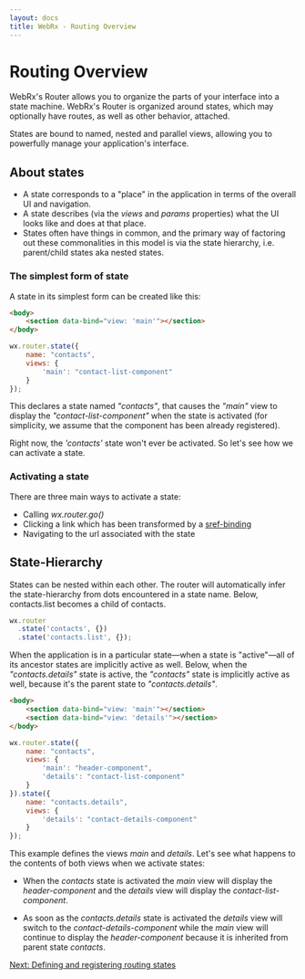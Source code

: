 ```yaml
---
layout: docs
title: WebRx - Routing Overview
---
```

# Routing Overview

WebRx's Router allows you to organize the parts of your interface into a state machine. WebRx's Router is organized around states, which may optionally have routes, as well as other behavior, attached.

States are bound to named, nested and parallel views, allowing you to powerfully manage your application's interface.

## About states

- A state corresponds to a "place" in the application in terms of the overall UI and navigation.
- A state describes (via the *views* and *params* properties) what the UI looks like and does at that place.
- States often have things in common, and the primary way of factoring out these commonalities in this model is via the state hierarchy, i.e. parent/child states aka nested states.

### The simplest form of state

A state in its simplest form can be created like this:

```html
<body>
	<section data-bind="view: 'main'"></section>
</body>
```

```javascript
wx.router.state({
    name: "contacts",
    views: {
        'main': "contact-list-component"
    }
});
```

This declares a state named *"contacts"*, that causes the *"main"* view to display the *"contact-list-component"*
when the state is activated (for simplicity, we assume that the component has been already registered).

Right now, the *'contacts'* state won't ever be activated. So let's see how we can activate a state.

### Activating a state

There are three main ways to activate a state:

- Calling *wx.router.go()*
- Clicking a link which has been transformed by a [sref-binding](/docs/sref-binding.html#start)
- Navigating to the url associated with the state

## State-Hierarchy

States can be nested within each other. The router will automatically infer the state-hierarchy from dots encountered in a state name. 
Below, contacts.list becomes a child of contacts.

```javascript
wx.router
  .state('contacts', {})
  .state('contacts.list', {});
```

When the application is in a particular state—when a state is "active"—all of its ancestor states are implicitly active as well. 
Below, when the *"contacts.details"* state is active, the *"contacts"* state is implicitly active as well, because it's the parent 
state to *"contacts.details"*.

```html
<body>
	<section data-bind="view: 'main'"></section>
	<section data-bind="view: 'details'"></section>
</body>
```

```javascript
wx.router.state({
    name: "contacts",
    views: {
        'main': "header-component",
        'details': "contact-list-component"
    }
}).state({
    name: "contacts.details",
    views: {
        'details': "contact-details-component"
    }
});
```

This example defines the views *main* and *details*. Let's see what happens to the contents of both views when we activate
states:

- When the *contacts* state is activated the *main* view will display the *header-component* and the *details* view will
display the *contact-list-component*.

- As soon as the *contacts.details* state is activated the *details* view will switch to the *contact-details-component*
while the *main* view will continue to display the *header-component* because it is inherited from parent state *contacts*.

<a class="next-topic" href="/docs/routing-registration.html#start">Next: Defining and registering routing states</a>